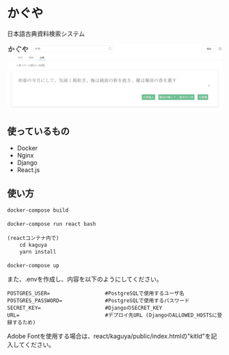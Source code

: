 # かぐや
日本語古典資料検索システム

![result](images/result.jpg)

## 使っているもの
- Docker
- Nginx
- Django
- React.js

## 使い方
```
docker-compose build

docker-compose run react bash

(reactコンテナ内で)
    cd kaguya
    yarn install

docker-compose up
```

また、.envを作成し、内容を以下のようにしてください。
```
POSTGRES_USER=                  #PostgreSQLで使用するユーザ名
POSTGRES_PASSWORD=              #PostgreSQLで使用するパスワード
SECRET_KEY=                     #DjangoのSECRET_KEY
URL=                            #デプロイ先URL (DjangoのALLOWED_HOSTSに登録するため)
```

Adobe Fontを使用する場合は、react/kaguya/public/index.htmlの"kitId"を記入してください。

<!-- ## Respect for
かぐや様は告らせたい～天才たちの恋愛頭脳戦～ -->